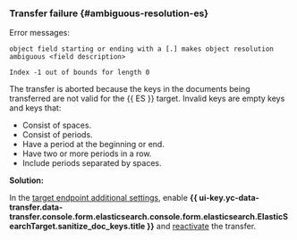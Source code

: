 ### Transfer failure {#ambiguous-resolution-es}

Error messages:

```text
object field starting or ending with a [.] makes object resolution ambiguous <field description>

Index -1 out of bounds for length 0
```

The transfer is aborted because the keys in the documents being transferred are not valid for the {{ ES }} target. Invalid keys are empty keys and keys that:

* Consist of spaces.
* Consist of periods.
* Have a period at the beginning or end.
* Have two or more periods in a row.
* Include periods separated by spaces.

**Solution:**

In the [target endpoint additional settings](../../../../data-transfer/operations/endpoint/target/elasticsearch.md#additional-settings), enable **{{ ui-key.yc-data-transfer.data-transfer.console.form.elasticsearch.console.form.elasticsearch.ElasticSearchTarget.sanitize_doc_keys.title }}** and [reactivate](../../../../data-transfer/operations/transfer.md#activate) the transfer.
